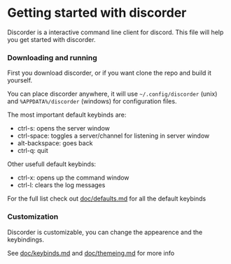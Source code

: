 # Getting started with discorder

Discorder is a interactive command line client for discord. This file will help you get started with discorder.

### Downloading and running

First you download discorder, or if you want clone the repo and build it yourself.

You can place discorder anywhere, it will use `~/.config/discorder` (unix) and `%APPDATA%/discorder` (windows) for configuration files.

The most important default keybinds are:

 - ctrl-s: opens the server window
 - ctrl-space: toggles a server/channel for listening in server window
 - alt-backspace: goes back
 - ctrl-q: quit

Other usefull default keybinds:

 - ctrl-x: opens up the command window
 - ctrl-l: clears the log messages


For the full list check out [doc/defaults.md](https://github.com/jonas747/discorder/blob/master/doc/defaults.md) for all the default keybinds


### Customization

Discorder is customizable, you can change the appearence and the keybindings.

See [doc/keybinds.md](https://github.com/jonas747/discorder/blob/master/doc/keybinds.md) and [doc/themeing.md](https://github.com/jonas747/discorder/blob/master/doc/themeing.md) for more info
